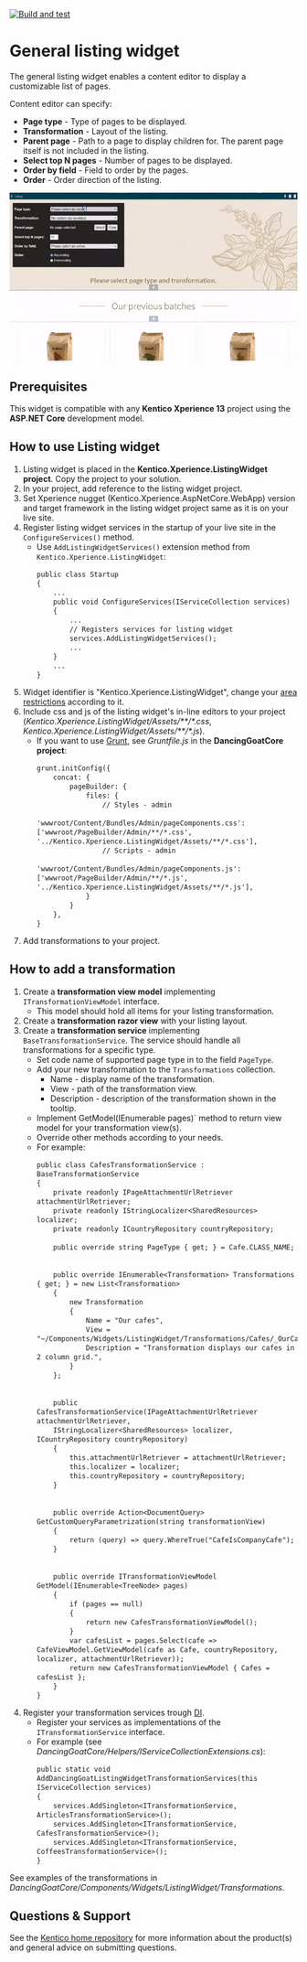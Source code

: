 [![Build and test](https://github.com/Kentico/xperience-listing-widget/actions/workflows/dotnet_build_and_test.yml/badge.svg)](https://github.com/Kentico/xperience-listing-widget/actions/workflows/dotnet_build_and_test.yml)

# General listing widget 

The general listing widget enables a content editor to display a customizable list of pages. 

Content editor can specify: 
- **Page type** - Type of pages to be displayed.
- **Transformation** - Layout of the listing.
- **Parent page** - Path to a page to display children for. The parent page itself is not included in the listing.
- **Select top N pages** - Number of pages to be displayed.
- **Order by field** - Field to order by the pages.
- **Order** - Order direction of the listing.

![Listing widget](./img/ListingWidget.gif)

## Prerequisites

This widget is compatible with any **Kentico Xperience 13** project using the **ASP.NET Core** development model. 

## How to use Listing widget

1. Listing widget is placed in the **Kentico.Xperience.ListingWidget project**. Copy the project to your solution.
2. In your project, add reference to the listing widget project.
3. Set Xperience nugget (Kentico.Xperience.AspNetCore.WebApp) version and target framework in the listing widget project same as it is on your live site.  
4. Register listing widget services in the startup of your live site in the `ConfigureServices()` method.
    - Use `AddListingWidgetServices()` extension method from `Kentico.Xperience.ListingWidget`: 
        ```
        public class Startup
        {
            ...
            public void ConfigureServices(IServiceCollection services)
            {
                ...
                // Registers services for listing widget
                services.AddListingWidgetServices();
                ...
            }
            ...
        }
        ```
5. Widget identifier is "Kentico.Xperience.ListingWidget", change your [area restrictions](https://docs.xperience.io/developing-websites/page-builder-development/creating-pages-with-editable-areas#Creatingpageswitheditableareas-Limitingcomponentsallowedinaneditablearea) according to it.
6. Include css and js of the listing widget's in-line editors to your project (*Kentico.Xperience.ListingWidget/Assets/**/\*.css*, *Kentico.Xperience.ListingWidget/Assets/**/\*.js*).
    - If you want to use [Grunt](https://docs.xperience.io/developing-websites/developing-xperience-applications-using-asp-net-core/bundling-static-assets-of-builder-components), see *Gruntfile.js* in the **DancingGoatCore project**:
        ```
        grunt.initConfig({
            concat: {
                pageBuilder: {
                    files: {
                        // Styles - admin
                        'wwwroot/Content/Bundles/Admin/pageComponents.css': ['wwwroot/PageBuilder/Admin/**/*.css', '../Kentico.Xperience.ListingWidget/Assets/**/*.css'],
                        // Scripts - admin
                        'wwwroot/Content/Bundles/Admin/pageComponents.js': ['wwwroot/PageBuilder/Admin/**/*.js', '../Kentico.Xperience.ListingWidget/Assets/**/*.js'],
                    }
                }
            },
        }
        ```
7. Add transformations to your project. 

## How to add a transformation

1. Create a **transformation view model** implementing `ITransformationViewModel` interface.
    - This model should hold all items for your listing transformation.
2. Create a **transformation razor view** with your listing layout.
3. Create a **transformation service** implementing `BaseTransformationService`. The service should handle all transformations for a specific type. 
    - Set code name of supported page type in to the field `PageType`.
    - Add your new transformation to the `Transformations` collection.
        - Name - display name of the transformation.
        - View - path of the transformation view.
        - Description - description of the transformation shown in the tooltip.
    - Implement GetModel(IEnumerable<TreeNode> pages)` method to return view model for your transformation view(s).
    - Override other methods according to your needs.
    - For example:
        ```
        public class CafesTransformationService : BaseTransformationService
        {
            private readonly IPageAttachmentUrlRetriever attachmentUrlRetriever;
            private readonly IStringLocalizer<SharedResources> localizer;
            private readonly ICountryRepository countryRepository;

            public override string PageType { get; } = Cafe.CLASS_NAME;


            public override IEnumerable<Transformation> Transformations { get; } = new List<Transformation>
            {
                new Transformation
                {
                    Name = "Our cafes",
                    View = "~/Components/Widgets/ListingWidget/Transformations/Cafes/_OurCafes.cshtml",
                    Description = "Transformation displays our cafes in 2 column grid.",
                }
            };


            public CafesTransformationService(IPageAttachmentUrlRetriever attachmentUrlRetriever, 
            IStringLocalizer<SharedResources> localizer, ICountryRepository countryRepository)
            {
                this.attachmentUrlRetriever = attachmentUrlRetriever;
                this.localizer = localizer;
                this.countryRepository = countryRepository;
            }


            public override Action<DocumentQuery> GetCustomQueryParametrization(string transformationView)
            {
                return (query) => query.WhereTrue("CafeIsCompanyCafe");
            }


            public override ITransformationViewModel GetModel(IEnumerable<TreeNode> pages)
            {
                if (pages == null)
                {
                    return new CafesTransformationViewModel();
                }
                var cafesList = pages.Select(cafe => CafeViewModel.GetViewModel(cafe as Cafe, countryRepository, localizer, attachmentUrlRetriever));
                return new CafesTransformationViewModel { Cafes = cafesList };
            }
        }
        ```
4. Register your transformation services trough [DI](https://docs.microsoft.com/en-us/aspnet/core/fundamentals/dependency-injection?view=aspnetcore-3.1).
    - Register your services as implementations of the `ITransformationService` interface.
    - For example (see *DancingGoatCore/Helpers/IServiceCollectionExtensions.cs*):
        ```
        public static void AddDancingGoatListingWidgetTransformationServices(this IServiceCollection services)
        {
            services.AddSingleton<ITransformationService, ArticlesTransformationService>();
            services.AddSingleton<ITransformationService, CafesTransformationService>();
            services.AddSingleton<ITransformationService, CoffeesTransformationService>();
        }
        ```

See examples of the transformations in *DancingGoatCore/Components/Widgets/ListingWidget/Transformations*.

## Questions & Support

See the [Kentico home repository](https://github.com/Kentico/Home/blob/master/README.md) for more information about the product(s) and general advice on submitting questions.